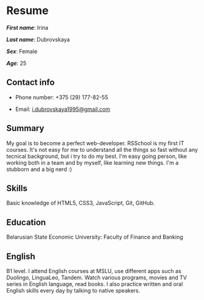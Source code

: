 # Resume

_**First name**_: Irina

_**Last name**_: Dubrovskaya

_**Sex**_: Female

_**Age**_: 25

## Contact info

* Phone number: +375 (29) 177-82-55

* Email: i.dubrovskaya1995@gmail.com

## Summary

My goal is to become a perfect web-developer. RSSchool is my first IT courses. It's not easy for me to understand all the things so fast without any tecnical background, but i try to do my best. I'm easy going person, like working both in a team and by myself, like learning new things. I'm a stubborn and a big nerd :)

## Skills

Basic knowledge of HTML5, CSS3, JavaScript, Git, GitHub.

## Education

Belarusian State Economic University: Faculty of Finance and Banking

## English

B1 level. I attend English courses at MSLU, use different apps such as Duolingo, LinguaLeo, Tandem. Watch various programs, movies and TV series in English language, read books. I also practice written and oral English skills every day by talking to native speakers. 
